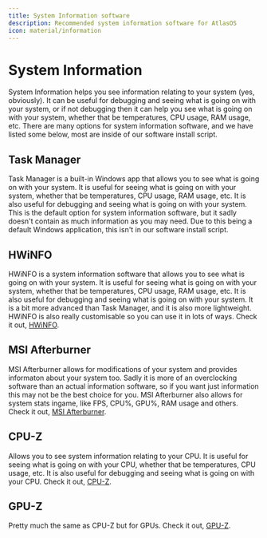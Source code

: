```yaml
---
title: System Information software
description: Recommended system information software for AtlasOS
icon: material/information
---
```


# System Information

System Information helps you see information relating to your system (yes, obviously). It can be useful for debugging and seeing what is going on with your system, or if not debugging then it can help you see what is going on with your system, whether that be temperatures, CPU usage, RAM usage, etc. There are many options for system information software, and we have listed some below, most are inside of our software install script.

## Task Manager

Task Manager is a built-in Windows app that allows you to see what is going on with your system. It is useful for seeing what is going on with your system, whether that be temperatures, CPU usage, RAM usage, etc. It is also useful for debugging and seeing what is going on with your system. This is the default option for system information software, but it sadly doesn't contain as much information as you may need. Due to this being a default Windows application, this isn't in our software install script.

## HWiNFO

HWiNFO is a system information software that allows you to see what is going on with your system. It is useful for seeing what is going on with your system, whether that be temperatures, CPU usage, RAM usage, etc. It is also useful for debugging and seeing what is going on with your system. It is a bit more advanced than Task Manager, and it is also more lightweight. HWiNFO is also really customisable so you can use it in lots of ways. Check it out, [HWiNFO](https://www.hwinfo.com/).

## MSI Afterburner

MSI Afterburner allows for modifications of your system and provides informaton about your system too. Sadly it is more of an overclocking software than an actual information software, so if you want just information this may not be the best choice for you. MSI Afterburner also allows for system stats ingame, like FPS, CPU%, GPU%, RAM usage and others. Check it out, [MSI Afterburner](https://www.msi.com/Landing/afterburner).

## CPU-Z

Allows you to see system information relating to your CPU. It is useful for seeing what is going on with your CPU, whether that be temperatures, CPU usage, etc. It is also useful for debugging and seeing what is going on with your CPU. Check it out, [CPU-Z](https://www.cpuid.com/softwares/cpu-z.html).

## GPU-Z

Pretty much the same as CPU-Z but for GPUs. Check it out, [GPU-Z](https://www.techpowerup.com/gpuz/).